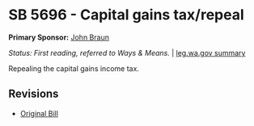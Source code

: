 # SB 5696 - Capital gains tax/repeal
**Primary Sponsor:** [John Braun](/person/leg/john.braun.md)

*Status: First reading, referred to Ways & Means.* | [leg.wa.gov summary](https://app.leg.wa.gov/billsummary?BillNumber=5696&Year=2021)

Repealing the capital gains income tax.

## Revisions
* [Original Bill](1/)